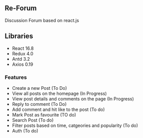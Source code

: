 
## Re-Forum

Discussion Forum based on react.js

## Libraries
- React 16.8
- Redux 4.0
- Antd 3.2
- Axios 0.19

### Features
- Create a new Post (To Do)
- View all posts on the homepage (In Progress)
- View post details and comments on the page (In Progress)
- Reply to comment (To Do)
- Add comment and hit like to the post (To do)
- Mark Post as favourite (TO do)
- Search Post (To do)
- Filter posts based on time, catgeories and popularity (To do)
- Auth (To do)

